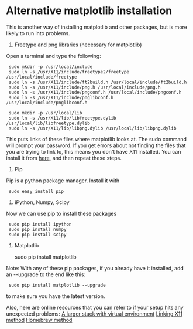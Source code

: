 Alternative matplotlib installation
===================================


This is another way of installing matplotlib and other packages, but
is more likely to run into problems.


1. Freetype and png libraries (necessary for matplotlib)

Open a terminal and type the following:

     sudo mkdir -p /usr/local/include
     sudo ln -s /usr/X11/include/freetype2/freetype /usr/local/include/freetype
     sudo ln -s /usr/X11/include/ft2build.h /usr/local/include/ft2build.h
     sudo ln -s /usr/X11/include/png.h /usr/local/include/png.h
     sudo ln -s /usr/X11/include/pngconf.h /usr/local/include/pngconf.h
     sudo ln -s /usr/X11/include/pnglibconf.h /usr/local/include/pnglibconf.h

     sudo mkdir -p /usr/local/lib
     sudo ln -s /usr/X11/lib/libfreetype.dylib /usr/local/lib/libfreetype.dylib
     sudo ln -s /usr/X11/lib/libpng.dylib /usr/local/lib/libpng.dylib

This puts links of these files where matplotlib looks at.
The sudo command will prompt your password.
If you get errors about not finding the files that you are trying to
link to, this means you don't have X11 installed. You can install it
from [here](http://xquartz.macosforge.org/landing/), and then repeat
these steps.


1. Pip

Pip is a python package manager. Install it with

     sudo easy_install pip


1. iPython, Numpy, Scipy

Now we can use pip to install these packages

     sudo pip install ipython
     sudo pip install numpy
     sudo pip install scipy

1. Matplotlib

     sudo pip install matplotlib

Note: With any of these pip packages, if you already have it
installed, add an --upgrade to the end like this:

     sudo pip install matplotlib --upgrade

to make sure you have the latest version.

Also, here are online resources that you can refer to if your setup
hits any unexpected problems:
[A larger stack with virtual environment](http://www.tapir.caltech.edu/~dtsang/python.html)
[Linking X11 method](https://github.com/rueckstiess/mtools/wiki/matplotlib-Installation-Guide)
[Homebrew method](http://penandpants.com/2012/02/24/install-python/)

